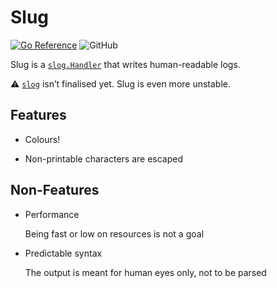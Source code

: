 # Slug

[![Go Reference](https://pkg.go.dev/badge/github.com/dotse/slug.svg)](https://pkg.go.dev/github.com/dotse/slug)
![GitHub](https://img.shields.io/github/license/dotse/slug?style=flat-square)

Slug is a [`slog.Handler`] that writes human-readable logs.

⚠ [`slog`] isn’t finalised yet. Slug is even more unstable.

## Features

-   Colours!

-   Non-printable characters are escaped

## Non-Features

-   Performance

    Being fast or low on resources is not a goal

-   Predictable syntax

    The output is meant for human eyes only, not to be parsed

[`slog`]: https://pkg.go.dev/golang.org/x/exp/slog
[`slog.Handler`]: https://pkg.go.dev/golang.org/x/exp/slog#Handler
